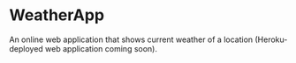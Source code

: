 # WeatherApp
An online web application that shows current weather of a location (Heroku-deployed web application coming soon).
